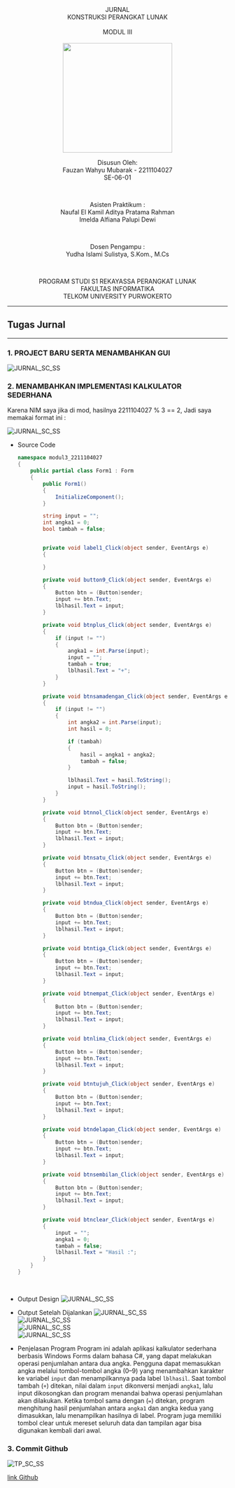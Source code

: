 <div align="center">
JURNAL <br>
KONSTRUKSI PERANGKAT LUNAK <br>
<br>
MODUL III <br>
<!-- JUDUL -->
 <br>

<img src="https://lac.telkomuniversity.ac.id/wp-content/uploads/2021/01/cropped-1200px-Telkom_University_Logo.svg-270x270.png" width="250px">

<br>

Disusun Oleh: <br>
Fauzan Wahyu Mubarak - 2211104027 <br>
SE-06-01 <br>

<br>

Asisten Praktikum : <br>
Naufal El Kamil Aditya Pratama Rahman <br>
Imelda Alfiana Palupi Dewi <br>

<br>

Dosen Pengampu : <br>
Yudha Islami Sulistya, S.Kom., M.Cs <br>

<br>

PROGRAM STUDI S1 REKAYASSA PERANGKAT LUNAK <br>
FAKULTAS INFORMATIKA <br> 
TELKOM UNIVERSITY PURWOKERTO <br>

</div>


---
## Tugas Jurnal
---

### 1. PROJECT BARU SERTA MENAMBAHKAN GUI

![JURNAL_SC_SS](/03_GUI_Builder_dan_GitHub/img/gui-jrnl1.png)
    <br>

### 2. MENAMBAHKAN IMPLEMENTASI KALKULATOR SEDERHANA 

Karena NIM saya jika di mod, hasilnya 2211104027 % 3 == 2, Jadi saya memakai format ini :

![JURNAL_SC_SS](/03_GUI_Builder_dan_GitHub/img/format.png)
    <br>

- Source Code

    ```csharp
    namespace modul3_2211104027
    {
        public partial class Form1 : Form
        {
            public Form1()
            {
                InitializeComponent();
            }

            string input = "";
            int angka1 = 0;
            bool tambah = false;


            private void label1_Click(object sender, EventArgs e)
            {

            }

            private void button9_Click(object sender, EventArgs e)
            {
                Button btn = (Button)sender;
                input += btn.Text;
                lblhasil.Text = input;
            }

            private void btnplus_Click(object sender, EventArgs e)
            {
                if (input != "")
                {
                    angka1 = int.Parse(input);
                    input = "";
                    tambah = true;
                    lblhasil.Text = "+";
                }
            }

            private void btnsamadengan_Click(object sender, EventArgs e)
            {
                if (input != "")
                {
                    int angka2 = int.Parse(input);
                    int hasil = 0;

                    if (tambah)
                    {
                        hasil = angka1 + angka2;
                        tambah = false;
                    }

                    lblhasil.Text = hasil.ToString();
                    input = hasil.ToString(); 
                }
            }

            private void btnnol_Click(object sender, EventArgs e)
            {
                Button btn = (Button)sender;
                input += btn.Text;
                lblhasil.Text = input; 
            }

            private void btnsatu_Click(object sender, EventArgs e)
            {
                Button btn = (Button)sender;
                input += btn.Text;
                lblhasil.Text = input;
            }

            private void btndua_Click(object sender, EventArgs e)
            {
                Button btn = (Button)sender;
                input += btn.Text;
                lblhasil.Text = input;
            }

            private void btntiga_Click(object sender, EventArgs e)
            {
                Button btn = (Button)sender;
                input += btn.Text;
                lblhasil.Text = input;
            }

            private void btnempat_Click(object sender, EventArgs e)
            {
                Button btn = (Button)sender;
                input += btn.Text;
                lblhasil.Text = input;
            }

            private void btnlima_Click(object sender, EventArgs e)
            {
                Button btn = (Button)sender;
                input += btn.Text;
                lblhasil.Text = input;
            }

            private void btntujuh_Click(object sender, EventArgs e)
            {
                Button btn = (Button)sender;
                input += btn.Text;
                lblhasil.Text = input;
            }

            private void btndelapan_Click(object sender, EventArgs e)
            {
                Button btn = (Button)sender;
                input += btn.Text;
                lblhasil.Text = input;
            }

            private void btnsembilan_Click(object sender, EventArgs e)
            {
                Button btn = (Button)sender;
                input += btn.Text;
                lblhasil.Text = input;
            }

            private void btnclear_Click(object sender, EventArgs e)
            {
                input = "";
                angka1 = 0;
                tambah = false;
                lblhasil.Text = "Hasil :";
            }
        }
    }
    ```
    <br>

- Output Design 
![JURNAL_SC_SS](/03_GUI_Builder_dan_GitHub/img/gui-jrnl2.png)
    <br>

- Output Setelah Dijalankan
![JURNAL_SC_SS](/03_GUI_Builder_dan_GitHub/img/gui-jrnl3.png)
    <br>
![JURNAL_SC_SS](/03_GUI_Builder_dan_GitHub/img/gui-jrnl4.png)
    <br>
![JURNAL_SC_SS](/03_GUI_Builder_dan_GitHub/img/gui-jrnl5.png)
    <br>
![JURNAL_SC_SS](/03_GUI_Builder_dan_GitHub/img/gui-jrnl6.png)
    <br>

- Penjelasan Program
Program ini adalah aplikasi kalkulator sederhana berbasis Windows Forms dalam bahasa C#, yang dapat melakukan operasi penjumlahan antara dua angka. Pengguna dapat memasukkan angka melalui tombol-tombol angka (0–9) yang menambahkan karakter ke variabel `input` dan menampilkannya pada label `lblhasil`. Saat tombol tambah (`+`) ditekan, nilai dalam `input` dikonversi menjadi `angka1`, lalu input dikosongkan dan program menandai bahwa operasi penjumlahan akan dilakukan. Ketika tombol sama dengan (`=`) ditekan, program menghitung hasil penjumlahan antara `angka1` dan angka kedua yang dimasukkan, lalu menampilkan hasilnya di label. Program juga memiliki tombol clear untuk mereset seluruh data dan tampilan agar bisa digunakan kembali dari awal.


### 3. Commit Github
![TP_SC_SS](/03_GUI_Builder_dan_GitHub/img/commit2.png)

[link Github](https://github.com/FauzanWahyuM/modul3_2211104027.git)